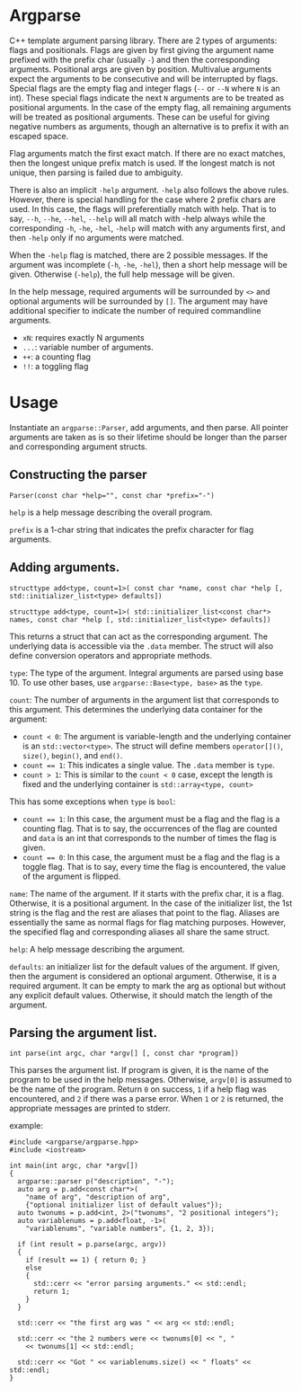 # Argparse
C++ template argument parsing library.
There are 2 types of arguments: flags and positionals.  Flags are
given by first giving the argument name prefixed with the prefix char
(usually `-`) and then the corresponding arguments.  Positional args
are given by position.  Multivalue arguments expect the arguments to
be consecutive and will be interrupted by flags.  Special flags are
the empty flag and integer flags (`--` or `--N` where `N` is an int).
These special flags indicate the next `N` arguments are to be treated
as positional arguments.  In the case of the empty flag, all remaining
arguments will be treated as positional arguments.  These can be useful
for giving negative numbers as arguments, though an alternative is to
prefix it with an escaped space.

Flag arguments match the first exact match.  If there are no exact
matches, then the longest unique prefix match is used.  If the longest
match is not unique, then parsing is failed due to ambiguity.

There is also an implicit `-help` argument.  `-help` also follows
the above rules.  However, there is special handling for the case
where 2 prefix chars are used.  In this case, the flags will
preferentially match with help.  That is to say, `--h`, `--he`,
`--hel`, `--help` will all match with -help always while the
corresponding `-h`, `-he`, `-hel`, `-help` will match with any
arguments first, and then `-help` only if no arguments were matched.

When the `-help` flag is matched,  there are 2 possible messages.
If the argument was incomplete (`-h`, `-he`, `-hel`), then a short
help message will be given.  Otherwise (`-help`), the full help message
will be given.

In the help message, required arguments will be surrounded by `<>`
and optional arguments will be surrounded by `[]`.  The argument
may have additional specifier to indicate the number of required
commandline arguments.
* `xN`: requires exactly N arguments
* `...`: variable number of arguments.
* `++`: a counting flag
* `!!`: a toggling flag

# Usage
Instantiate an `argparse::Parser`, add arguments, and then parse.
All pointer arguments are taken as is so their lifetime should be longer
than the parser and corresponding argument structs.

## Constructing the parser
`Parser(const char *help="", const char *prefix="-")`

`help` is a help message describing the overall program.

`prefix` is a 1-char string that indicates the prefix character for
flag arguments.

## Adding arguments.
`structtype add<type, count=1>(
  const char *name, const char *help [, std::initializer_list<type> defaults])`

`structtype add<type, count=1>(
  std::initializer_list<const char*> names, const char *help
  [, std::initializer_list<type> defaults])`

This returns a struct that can act as the corresponding argument.  The
underlying data is accessible via the `.data` member.  The struct will
also define conversion operators and appropriate methods.

`type`: The type of the argument.  Integral arguments are parsed using
base 10.  To use other bases, use `argparse::Base<type, base>` as the
`type`.

`count`: The number of arguments in the argument list that corresponds
to this argument.  This determines the underlying data container for the
argument:
* `count < 0`: The argument is variable-length and the underlying
  container is an `std::vector<type>`.  The struct will define members
  `operator[]()`, `size()`, `begin()`, and `end()`.
* `count == 1`: This indicates a single value.  The `.data` member is
  `type`.
* `count > 1`: This is similar to the `count < 0` case, except the
  length is fixed and the underlying container is
  `std::array<type, count>`

This has some exceptions when `type` is `bool`:
* `count == 1`: In this case, the argument must be a flag and the flag
  is a counting flag.  That is to say, the occurrences of the flag
  are counted and `data` is an int that corresponds to the number of
  times the flag is given.
* `count == 0`: In this case, the argument must be a flag and the flag
  is a toggle flag.  That is to say, every time the flag is encountered,
  the value of the argument is flipped.

`name`: The name of the argument.  If it starts with the prefix char,
it is a flag.  Otherwise, it is a positional argument.  In the case of
the initializer list, the 1st string is the flag and the rest are
aliases that point to the flag.  Aliases are essentially the same as
normal flags for flag matching purposes.  However, the specified flag
and corresponding aliases all share the same struct.

`help`: A help message describing the argument.

`defaults`: an initializer list for the default values of the argument.
If given, then the argument is considered an optional argument.
Otherwise, it is a required argument.  It can be empty to mark the arg
as optional but without any explicit default values.  Otherwise, it
should match the length of the argument.

## Parsing the argument list.
`int parse(int argc, char *argv[] [, const char *program])`

This parses the argument list.  If program is given, it is the name
of the program to be used in the help messages.  Otherwise, `argv[0]`
is assumed to be the name of the program.  Return `0` on success, `1` if
a help flag was encountered, and `2` if there was a parse error.  When
`1` or `2` is returned, the appropriate messages are printed to stderr.

example:

```
#include <argparse/argparse.hpp>
#include <iostream>

int main(int argc, char *argv[])
{
  argparse::parser p("description", "-");
  auto arg = p.add<const char*>(
    "name of arg", "description of arg",
    {"optional initializer list of default values"});
  auto twonums = p.add<int, 2>("twonums", "2 positional integers");
  auto variablenums = p.add<float, -1>(
    "variablenums", "variable numbers", {1, 2, 3});

  if (int result = p.parse(argc, argv))
  {
    if (result == 1) { return 0; }
    else
    {
      std::cerr << "error parsing arguments." << std::endl;
      return 1;
    }
  }

  std::cerr << "the first arg was " << arg << std::endl;

  std::cerr << "the 2 numbers were << twonums[0] << ", "
    << twonums[1] << std::endl;

  std::cerr << "Got " << variablenums.size() << " floats" << std::endl;
}
```


